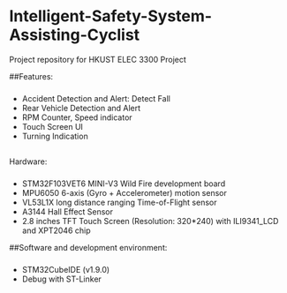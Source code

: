 # Intelligent-Safety-System-Assisting-Cyclist

Project repository for HKUST ELEC 3300 Project

##Features:

###
- Accident Detection and Alert: Detect Fall
- Rear Vehicle Detection and Alert
- RPM Counter, Speed indicator
- Touch Screen UI
- Turning Indication

##
Hardware:

###
- STM32F103VET6 MINI-V3 Wild Fire development board
- MPU6050 6-axis (Gyro + Accelerometer) motion sensor
- VL53L1X long distance ranging Time-of-Flight sensor
- A3144 Hall Effect Sensor
- 2.8 inches TFT Touch Screen (Resolution: 320*240) with ILI9341_LCD and XPT2046 chip

##Software and development environment:

###
- STM32CubeIDE (v1.9.0)
- Debug with ST-Linker

